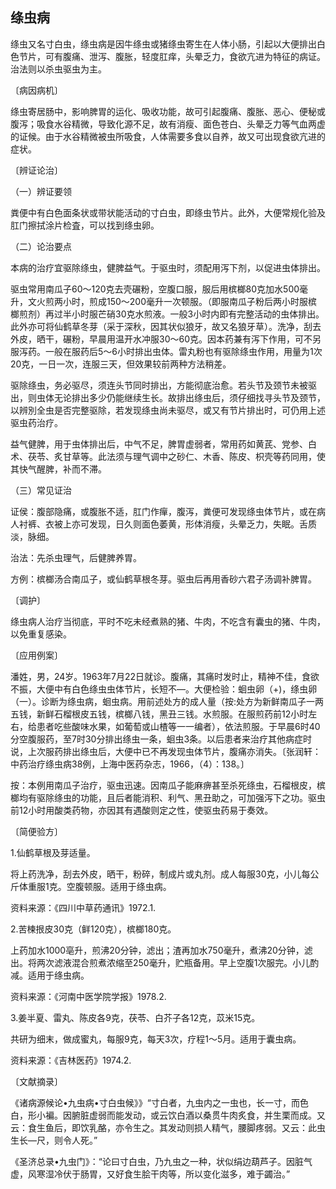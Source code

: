 ## 绦虫病

绦虫又名寸白虫，绦虫病是因牛绦虫或猪绦虫寄生在人体小肠，引起以大便排出白色节片，可有腹痛、泄泻、腹胀，轻度肛痒，头晕乏力，食欲亢进为特征的病证。治法则以杀虫驱虫为主。

〔病因病机〕

绦虫寄居肠中，影响脾胃的运化、吸收功能，故可引起腹痛、腹胀、恶心、便秘或腹泻；吸食水谷精微，导致化源不足，故有消瘦、面色苍白、头晕乏力等气血两虚的证候。由于水谷精微被虫所吸食，人体需要多食以自养，故又可出现食欲亢进的症状。

〔辨证论治〕

（一）辨证要领

粪便中有白色面条状或带状能活动的寸白虫，即绦虫节片。此外，大便常规化验及肛门擦拭涂片检査，可以找到绦虫卵。

（二）论治要点

本病的治疗宜驱除绦虫，健脾益气。于驱虫时，须配用泻下剂，以促进虫体排出。

驱虫常用南瓜子60〜120克去壳碾粉，空腹口服，服后用槟榔80克加水500毫升，文火煎两小时，煎成150〜200毫升一次顿服。（即服南瓜子粉后两小时服槟榔煎剂）再过半小时服芒硝30克水煎液。一般3小时内即有完整活动的虫体排出。此外亦可将仙鹤草冬芽（采于深秋，因其状似狼牙，故又名狼牙草）。洗净，刮去外皮，晒干，碾粉，早晨用温开水冲服30〜60克。因本药兼有泻下作用，可不另服泻药。一般在服药后5〜6小时排出虫体。雷丸粉也有驱除绦虫作用，用量为1次20克，一日一次，连服三天，但效果较前两种方法稍差。

驱除绦虫，务必驱尽，须连头节同时排出，方能彻底治愈。若头节及颈节未被驱出，则虫体无论排出多少仍能继续生长。故排出绦虫后，须仔细找寻头节及颈节，以辨別全虫是否完整驱除，若发现绦虫尚未驱尽，或又有节片排出时，可仍用上述驱虫药治疗。

益气健脾，用于虫体排出后，中气不足，脾胃虚弱者，常用药如黄芪、党参、白术、茯苓、炙甘草等。此法须与理气调中之砂仁、木香、陈皮、枳壳等药同用，使其快气醒脾，补而不滞。

（三）常见证治

证侯：腹部隐痛，或腹胀不适，肛门作癉，腹泻，粪便可发现绦虫体节片，或在病人衬裤、衣被上亦可发现，日久则面色萎黄，形体消瘦，头晕乏力，失眠。舌质淡，脉细。

治法：先杀虫理气，后健脾养胃。

方例：槟榔汤合南瓜子，或仙鹤草根冬芽。驱虫后再用香砂六君子汤调补脾胃。

〔调护〕

绦虫病人治疗当彻底，平时不吃未经煮熟的猪、牛肉，不吃含有囊虫的猪、牛肉，以免重复感染。

〔应用例案〕

潘姓，男，24岁。1963年7月22日就诊。腹痛，其痛时发时止，精神不佳，食欲不振，大便中有白色绦虫虫体节片，长短不—。大便检验：蛔虫卵（+)，绦虫卵（一）。诊断为绦虫病，蛔虫病。用前述处方的成人量（按:处方为新鲜南瓜子一两五钱，新鲜石榴根皮五钱，槟榔八钱，黑丑三钱。水煎服。在服煎药前12小时左右，给患者吃些酸味水果，如葡萄或山楂等一一编者），依法煎服。于早晨6时40分空腹服药，至7时30分排出绦虫一条，蛔虫3条。以后患者来治疗其他病症时说，上次服药排出绦虫后，大便中已不再发现虫体节片，腹痛亦消失。〔张润轩：中药治疗绦虫病38例，上海中医药杂志，1966，（4）：138。〕

按：本例用南瓜子治疗，驱虫迅速。因南瓜子能麻痹甚至杀死绦虫，石榴根皮，槟榔均有驱除绦虫的功能，且后者能消积、利气、黑丑助之，可加强泻下之功。驱虫前12小时用酸类药物，亦因其有遇酸则定之性，使驱虫药易于奏效。

〔简便验方〕

1.仙鹤草根及芽适量。

将上药洗净，刮去外皮，晒干，粉碎，制成片或丸剂。成人每服30克，小儿每公斤体重服1克。空腹顿服。适用于绦虫病。

资料来源：《四川中草药通讯》1972.1.

2.苦楝拫皮30克（鲜120克），槟榔180克。

上药加水1000亳升，煎沸20分钟，滤出；渣再加水750毫升，煮沸20分钟，滤出。将两次滤液混合煎煮浓缩至250毫升，贮瓶备用。早上空腹1次服完。小儿酌减。适用于绦虫病。

资料来源：《河南中医学院学报》1978.2.

3.姜半夏、雷丸、陈皮各9克，茯苓、白芥子各12克，苡米15克。

共研为细末，做成蜜丸，每服9克，每天3次，疗程1〜5月。适用于囊虫病。

资料来源：《吉林医药》1974.2.

〔文献摘录〕

《诸病源候论•九虫病•寸白虫候》》“寸白者，九虫内之一虫也，长一寸，而色白，形小褊。因腑脏虚弱而能发动，或云饮白酒以桑贯牛肉炙食，并生栗而成。又云：食生鱼后，即饮乳酪，亦令生之。其发动则损人精气，腰脚疼弱。又云：此虫生长—尺，则令人死。”

《圣济总录•九虫门》：“论曰寸白虫，乃九虫之一种，状似绢边葫芦子。因脏气虚，风寒湿冷伏于肠胃，又好食生脍干肉等，所以变化滋多，难于蠲治。”
